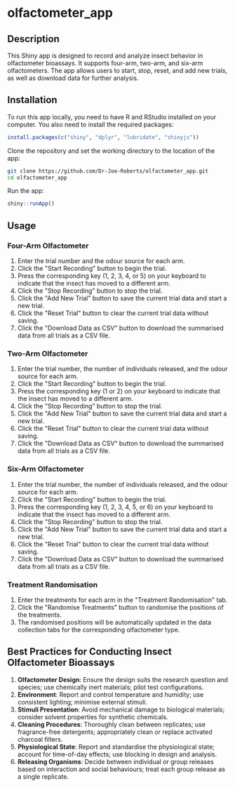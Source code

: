 # olfactometer_app

## Description

This Shiny app is designed to record and analyze insect behavior in olfactometer bioassays. It supports four-arm, two-arm, and six-arm olfactometers. The app allows users to start, stop, reset, and add new trials, as well as download data for further analysis.

## Installation

To run this app locally, you need to have R and RStudio installed on your computer. You also need to install the required packages:

```R
install.packages(c("shiny", "dplyr", "lubridate", "shinyjs"))
```

Clone the repository and set the working directory to the location of the app:

```sh
git clone https://github.com/Dr-Joe-Roberts/olfactometer_app.git
cd olfactometer_app
```

Run the app:

```R
shiny::runApp()
```

## Usage

### Four-Arm Olfactometer

1. Enter the trial number and the odour source for each arm.
2. Click the "Start Recording" button to begin the trial.
3. Press the corresponding key (1, 2, 3, 4, or 5) on your keyboard to indicate that the insect has moved to a different arm.
4. Click the "Stop Recording" button to stop the trial.
5. Click the "Add New Trial" button to save the current trial data and start a new trial.
6. Click the "Reset Trial" button to clear the current trial data without saving.
7. Click the "Download Data as CSV" button to download the summarised data from all trials as a CSV file.

### Two-Arm Olfactometer

1. Enter the trial number, the number of individuals released, and the odour source for each arm.
2. Click the "Start Recording" button to begin the trial.
3. Press the corresponding key (1 or 2) on your keyboard to indicate that the insect has moved to a different arm.
4. Click the "Stop Recording" button to stop the trial.
5. Click the "Add New Trial" button to save the current trial data and start a new trial.
6. Click the "Reset Trial" button to clear the current trial data without saving.
7. Click the "Download Data as CSV" button to download the summarised data from all trials as a CSV file.

### Six-Arm Olfactometer

1. Enter the trial number, the number of individuals released, and the odour source for each arm.
2. Click the "Start Recording" button to begin the trial.
3. Press the corresponding key (1, 2, 3, 4, 5, or 6) on your keyboard to indicate that the insect has moved to a different arm.
4. Click the "Stop Recording" button to stop the trial.
5. Click the "Add New Trial" button to save the current trial data and start a new trial.
6. Click the "Reset Trial" button to clear the current trial data without saving.
7. Click the "Download Data as CSV" button to download the summarised data from all trials as a CSV file.

### Treatment Randomisation

1. Enter the treatments for each arm in the "Treatment Randomisation" tab.
2. Click the "Randomise Treatments" button to randomise the positions of the treatments.
3. The randomised positions will be automatically updated in the data collection tabs for the corresponding olfactometer type.

## Best Practices for Conducting Insect Olfactometer Bioassays

1. **Olfactometer Design**: Ensure the design suits the research question and species; use chemically inert materials; pilot test configurations.
2. **Environment**: Report and control temperature and humidity; use consistent lighting; minimise external stimuli.
3. **Stimuli Presentation**: Avoid mechanical damage to biological materials; consider solvent properties for synthetic chemicals.
4. **Cleaning Procedures**: Thoroughly clean between replicates; use fragrance-free detergents; appropriately clean or replace activated charcoal filters.
5. **Physiological State**: Report and standardise the physiological state; account for time-of-day effects; use blocking in design and analysis.
6. **Releasing Organisms**: Decide between individual or group releases based on interaction and social behaviours; treat each group release as a single replicate.


